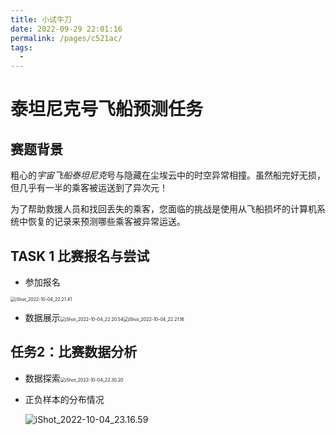```yaml
---
title: 小试牛刀
date: 2022-09-29 22:01:16
permalink: /pages/c521ac/
tags: 
  - 
---
```

# 泰坦尼克号飞船预测任务

## 赛题背景

粗心的*宇宙飞船泰坦尼克*号与隐藏在尘埃云中的时空异常相撞。虽然船完好无损，但几乎有一半的乘客被运送到了异次元！

为了帮助救援人员和找回丢失的乘客，您面临的挑战是使用从飞船损坏的计算机系统中恢复的记录来预测哪些乘客被异常运送。

## TASK 1 比赛报名与尝试

- 参加报名

<img src="https://cdn.jsdelivr.net/gh/crush598/image@main/AI/202210042224532.png" alt="iShot_2022-10-04_22.21.41" style="zoom:50%;" />

- 数据展示<img src="https://cdn.jsdelivr.net/gh/crush598/image@main/AI/202210042226046.png" alt="iShot_2022-10-04_22.20.54" style="zoom:50%;" /><img src="https://cdn.jsdelivr.net/gh/crush598/image@main/AI/202210042226452.png" alt="iShot_2022-10-04_22.21.16" style="zoom:50%;" />

## 任务2：比赛数据分析

- 数据探索<img src="https://cdn.jsdelivr.net/gh/crush598/image@main/AI/202210042230547.png" alt="iShot_2022-10-04_22.30.20" style="zoom:50%;" />

- 正负样本的分布情况

    ![iShot_2022-10-04_23.16.59](https://cdn.jsdelivr.net/gh/crush598/image@main/AI/202210042317743.png)

